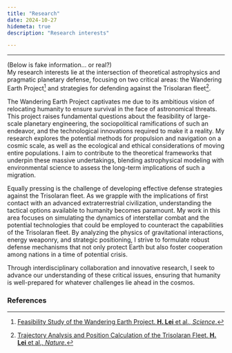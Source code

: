 ```yaml
---
title: "Research"
date: 2024-10-27
hidemeta: true
description: "Research interests"

---
```

---
(Below is fake information... or real?)  
My research interests lie at the intersection of theoretical astrophysics and pragmatic planetary defense, focusing on two critical areas: the Wandering Earth Project[^1] and strategies for defending against the Trisolaran fleet[^2].

The Wandering Earth Project captivates me due to its ambitious vision of relocating humanity to ensure survival in the face of astronomical threats. This project raises fundamental questions about the feasibility of large-scale planetary engineering, the sociopolitical ramifications of such an endeavor, and the technological innovations required to make it a reality. My research explores the potential methods for propulsion and navigation on a cosmic scale, as well as the ecological and ethical considerations of moving entire populations. I aim to contribute to the theoretical frameworks that underpin these massive undertakings, blending astrophysical modeling with environmental science to assess the long-term implications of such a migration.

Equally pressing is the challenge of developing effective defense strategies against the Trisolaran fleet. As we grapple with the implications of first contact with an advanced extraterrestrial civilization, understanding the tactical options available to humanity becomes paramount. My work in this area focuses on simulating the dynamics of interstellar combat and the potential technologies that could be employed to counteract the capabilities of the Trisolaran fleet. By analyzing the physics of gravitational interactions, energy weaponry, and strategic positioning, I strive to formulate robust defense mechanisms that not only protect Earth but also foster cooperation among nations in a time of potential crisis.

Through interdisciplinary collaboration and innovative research, I seek to advance our understanding of these critical issues, ensuring that humanity is well-prepared for whatever challenges lie ahead in the cosmos.


### References
[^1]: [Feasibility Study of the Wandering Earth Project. **H. Lei** et al., *Science*.](https://en.wikipedia.org/wiki/The_Wandering_Earth_(novella))
[^2]: [Trajectory Analysis and Position Calculation of the Trisolaran Fleet. **H. Lei** et al., *Nature*.](https://en.wikipedia.org/wiki/The_Three-Body_Problem_(novel))